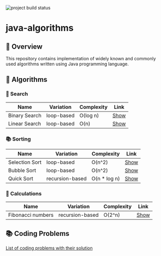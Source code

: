 ![project build status](https://github.com/anverbogatov/java-algorithms/actions/workflows/maven.yml/badge.svg)

# java-algorithms

## 🦅 Overview
This repository contains implementation of widely known and commonly used algorithms written using Java programming language.

## 📒 Algorithms

### 🔎 Search
| Name | Variation| Complexity | Link |
|------|----------|------------|------|
| Binary Search | loop-based | O(log n) | [Show](https://github.com/anverbogatov/java-algorithms/blob/3cdac6ad6f99c53ec0e109dacce00eecb51fc66f/src/main/java/com/anverbogatov/algorithms/search/BinarySearch.java#L19) |
| Linear Search | loop-based | O(n) | [Show](https://github.com/anverbogatov/java-algorithms/blob/96c7bb928b065db346888ac8096cebf6b9067844/src/main/java/com/anverbogatov/algorithms/search/LinearSearch.java#L18) |

### 📚 Sorting
| Name | Variation| Complexity | Link |
|------|----------|------------|------|
| Selection Sort | loop-based | O(n^2) | [Show](https://github.com/anverbogatov/java-algorithms/blob/c6cd455f493a1d85b63994d59b68d0e824cc903b/src/main/java/com/anverbogatov/algorithms/sorting/SelectionSort.java#L11) |
| Bubble Sort | loop-based | O(n^2) | [Show](https://github.com/anverbogatov/java-algorithms/blob/ce01819093c429f28a9822f38b7c2a41d8bfea64/src/main/java/com/anverbogatov/algorithms/sorting/BubbleSort.java#L11) |
| Quick Sort | recursion-based | O(n * log n) | [Show](https://github.com/anverbogatov/java-algorithms/blob/2d7858dca2edb4692698c60e79f72690591784fb/src/main/java/com/anverbogatov/algorithms/sorting/QuickSort.java#L10) |

### 🧮 Calculations
| Name | Variation| Complexity | Link |
|------|----------|------------|------|
| Fibonacci numbers | recursion-based | O(2^n) | [Show](https://github.com/anverbogatov/java-algorithms/blob/04a46c302c9c49bfdeb4572c5623651ae88059a8/src/main/java/com/anverbogatov/algorithms/calculations/FibonacciNumbers.java#L13) |

## 📚 Coding Problems
[List of coding problems with their solution](https://github.com/anverbogatov/java-algorithms/tree/main/src/main/java/com/anverbogatov/algorithms/tasks)

